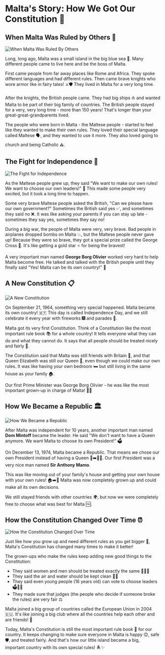 # Malta's Story: How We Got Our Constitution 📜

## When Malta Was Ruled by Others 🏰

![When Malta Was Ruled By Others](../../images/history/when-malta-was-ruled-by-others.png)

Long, long ago, Malta was a small island in the big blue sea 🌊. Many different people came to live here and be the boss of Malta.

First came people from far away places like Rome and Africa. They spoke different languages and had different rules. Then came brave knights who wore armor like in fairy tales! ⚔️🛡️ They lived in Malta for a very long time.

After the knights, the British people came. They had big ships ⛵ and wanted Malta to be part of their big family of countries. The British people stayed for a very, very long time - more than 150 years! That's longer than your great-great-grandparents lived.

The people who were born in Malta - the Maltese people - started to feel like they wanted to make their own rules. They loved their special language called Maltese 🗣️, and they wanted to use it more. They also loved going to church and being Catholic ⛪.

## The Fight for Independence 🏁

![The Fight for Independence](../../images/history/the-fight-for-independence.png)

As the Maltese people grew up, they said "We want to make our own rules! We want to choose our own leaders!" 💪 This made some people very excited, but it took a long time to happen.

Some very brave Maltese people asked the British, "Can we please have our own government?" Sometimes the British said yes ✅, and sometimes they said no ❌. It was like asking your parents if you can stay up late - sometimes they say yes, sometimes they say no!

During a big war, the people of Malta were very, very brave. Bad people in airplanes dropped bombs on Malta 💥, but the Maltese people never gave up! Because they were so brave, they got a special prize called the George Cross 🏅. It's like getting a gold star ⭐ for being the bravest!

A very important man named **George Borg Olivier** worked very hard to help Malta become free. He talked and talked with the British people until they finally said "Yes! Malta can be its own country!" 🎉

## A New Constitution 📋

![A New Constitution](../../images/history/a-new-constitution.png)

On September 21, 1964, something very special happened. Malta became its own country! 🇲🇹 This day is called Independence Day, and we still celebrate it every year with fireworks 🎆 and parades 🎪.

Malta got its very first Constitution. Think of a Constitution like the most important rule book 📚 for a whole country! It tells everyone what they can do and what they cannot do. It says that all people should be treated nicely and fairly 🤝.

The Constitution said that Malta was still friends with Britain 👫, and that Queen Elizabeth was still our Queen 👑, even though we could make our own rules. It was like having your own bedroom 🛏️ but still living in the same house as your family 🏠.

Our first Prime Minister was George Borg Olivier - he was like the most important grown-up in charge of Malta! 👨‍💼

## How We Became a Republic 🏛️

![How We Became a Republic](../../images/history/how-we-became-a-republic.png)

After Malta was independent for 10 years, another important man named **Dom Mintoff** became the leader. He said "We don't want to have a Queen anymore. We want Malta to choose its own President!" 🗳️

On December 13, 1974, Malta became a Republic. That means we chose our own President instead of having a Queen 👑➡️👨‍💼. Our first President was a very nice man named **Sir Anthony Mamo**.

This was like moving out of your family's house and getting your own house with your own rules! 🏠➡️🏡 Malta was now completely grown up and could make all its own decisions.

We still stayed friends with other countries 🌍, but now we were completely free to choose what was best for Malta 🆓.

## How the Constitution Changed Over Time ⏰

![How the Constitution Changed Over Time](../../images/history/how-the-constitution-changed-over-time.png)

Just like how you grow up and need different rules as you get bigger 📏, Malta's Constitution has changed many times to make it better!

The grown-ups who make the rules keep adding new good things to the Constitution:

- They said women and men should be treated exactly the same 👩‍🤝‍👨
- They said the air and water should be kept clean 🌱💧
- They said even young people (16 years old) can vote to choose leaders 🗳️👦👧
- They made sure that judges (the people who decide if someone broke the rules) are very fair ⚖️

Malta joined a big group of countries called the European Union in 2004 🇪🇺. It's like joining a big club where all the countries help each other and are friends! 🤝

Today, Malta's Constitution is still the most important rule book 📖 for our country. It keeps changing to make sure everyone in Malta is happy 😊, safe 🛡️, and treated fairly. And that's how our little island became a big, important country with its own special rules! 🏝️✨
